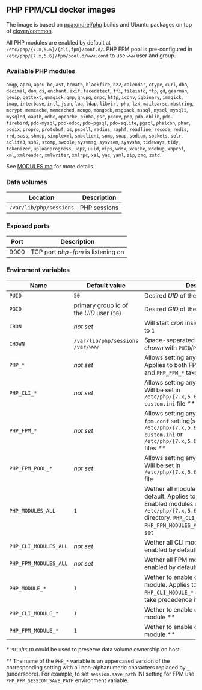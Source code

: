 ## PHP FPM/CLI docker images

The image is based on [ppa:ondrej/php](https://launchpad.net/~ondrej/+archive/ubuntu/php) builds and Ubuntu packages on top of [clover/common](https://hub.docker.com/r/clover/common/).

All PHP modules are enabled by default at `/etc/php/{7.x,5.6}/{cli,fpm}/conf.d/`.
PHP FPM pool is pre-configured in `/etc/php/{7.x,5.6}/fpm/pool.d/www.conf` to use `www` user and group.

### Available PHP modules

`amqp`, `apcu`, `apcu-bc`, `ast`, `bcmath`, `blackfire`, `bz2`, `calendar`, `ctype`, `curl`, `dba`, `decimal`, `dom`,
`ds`, `enchant`, `exif`, `facedetect`, `ffi`, `fileinfo`, `ftp`, `gd`, `gearman`, `geoip`, `gettext`, `gmagick`, `gmp`,
`gnupg`, `grpc`, `http`, `iconv`, `igbinary`, `imagick`, `imap`, `interbase`, `intl`, `json`, `lua`, `ldap`,
`libvirt-php`, `lz4`, `mailparse`, `mbstring`, `mcrypt`, `memcache`, `memcached`, `mongo`, `mongodb`, `msgpack`,
`mssql`, `mysql`, `mysqli`, `mysqlnd`, `oauth`, `odbc`, `opcache`, `pinba`, `psr`, `pconv`, `pdo`, `pdo-dblib`,
`pdo-firebird`, `pdo-mysql`, `pdo-odbc`, `pdo-pgsql`, `pdo-sqlite`, `pgsql`, `phalcon`, `phar`, `posix`, `propro`,
`protobuf`, `ps`, `pspell`, `radius`, `raphf`, `readline`, `recode`, `redis`, `rrd`, `sass`, `shmop`, `simplexml`,
`smbclient`, `snmp`, `soap`, `sodium`, `sockets`, `solr`, `sqlite3`, `ssh2`, `stomp`, `swoole`, `sysvmsg`, `sysvsem`,
`sysvshm`, `tideways`, `tidy`, `tokenizer`, `uploadprogress`, `uopz`, `uuid`, `vips`, `wddx`, `xcache`, `xdebug`,
`xhprof`, `xml`, `xmlreader`, `xmlwriter`, `xmlrpc`, `xsl`, `yac`, `yaml`, `zip`, `zmq`, `zstd`.

See [MODULES.md](https://github.com/alemax-xyz/php/blob/master/MODULES.md) for more details.

### Data volumes

| Location | Description
| -------- | -----------
| `/var/lib/php/sessions` | PHP sessions

### Exposed ports

| Port | Description
| ---- | -----------
| 9000 | TCP port _php-fpm_ is listening on

### Enviroment variables

| Name | Default value | Description
| ---- | ------------- | -----------
| `PUID` | `50` | Desired _UID_ of the process owner _*_
| `PGID` | primary group id of the _UID_ user (`50`) | Desired _GID_ of the process owner _*_
| `CRON` | _not set_ | Will start _cron_ inside the container if set to `1`
| `CHOWN` | `/var/lib/php/sessions /var/www` | Space-separated list of directories to _chown_ with `PUID`/`PGID` on start
| `PHP_*` | _not set_ | Allows setting any `php.ini` setting(s). Applies to both FPM and CLI. `PHP_CLI_*` and `PHP_FPM_*` take precedence if set _**_
| `PHP_CLI_*` | _not set_ | Allows setting any `php.ini` CLI setting(s). Will be set in `/etc/php/{7.x,5.6}/cli/conf.d/99-custom.ini` file _**_
| `PHP_FPM_*` | _not set_ | Allows setting any `php.ini` FPM or `php-fpm.conf` setting(s). Will be set in `/etc/php/{7.x,5.6}/fpm/conf.d/99-custom.ini` or `/etc/php/{7.x,5.6}/fpm/php-fpm.conf` files _**_
| `PHP_FPM_POOL_*` | _not set_ | Allows setting any FPM pool setting(s). Will be set in `/etc/php/{7.x,5.6}/fpm/pool.d/www.conf` file
| `PHP_MODULES_ALL` | `1` | Wether all modules should be enabled by default. Applies to both FPM and CLI. Enabled modules are symlinks in `/etc/php/{7.x,5.6}/{cli,fpm}/conf.d/` directory. `PHP_CLI_MODULES_ALL` and `PHP_FPM_MODULES_ALL` take precedence if set
| `PHP_CLI_MODULES_ALL` | _not set_ | Wether all CLI modules should be enabled by default
| `PHP_FPM_MODULES_ALL` | _not set_ | Wether all FPM modules should be enabled by default
| `PHP_MODULE_*` | `1` | Wether to enable or disable specific module. Applies to both FPM and CLI. `PHP_CLI_MODULE_*` and `PHP_FPM_MODULE_*` take precedence if set _**_
| `PHP_CLI_MODULE_*` | `1` | Wether to enable or disable specific CLI module _**_
| `PHP_FPM_MODULE_*` | `1` | Wether to enable or disable specific FPM module _**_

_*_ `PUID`/`PGID` could be used to preserve data volume ownership on host.

_**_ The name of the `PHP_*` variable is an uppercased version of the corresponding setting with all non-alphanumeric characters replaced by `_` (underscore).
For example, to set `session.save_path` INI setting for FPM use `PHP_FPM_SESSION_SAVE_PATH` environment variable.
